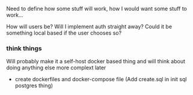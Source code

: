 Need to define how some stuff will work, how I would want some stuff to work...

How will users be? Will I implement auth straight away? Could it be something
local based if the user chooses so?

### think things
Will probably make it a self-host docker based thing and will think about doing
anything else more complext later

- create dockerfiles and docker-compose file (Add create.sql in init sql
postgres thing)
